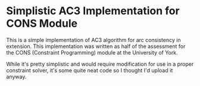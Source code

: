 # Simplistic AC3 Implementation for CONS Module

This is a simple implementation of AC3 algorithm for arc consistency in
extension. This implementation was written as half of the assessment for the
CONS (Constraint Programming) module at the University of York.

While it's pretty simplistic and would require modification for use in a proper
constraint solver, it's some quite neat code so I thought I'd upload it anyway.
